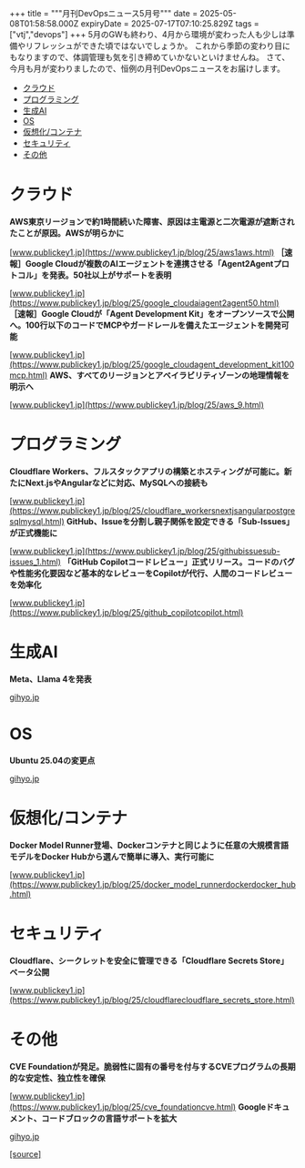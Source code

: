 +++
title = """月刊DevOpsニュース5月号"""
date = 2025-05-08T01:58:58.000Z
expiryDate = 2025-07-17T07:10:25.829Z
tags = ["vtj","devops"]
+++
5月のGWも終わり、4月から環境が変わった人も少しは準備やリフレッシュができた頃ではないでしょうか。 これから季節の変わり目にもなりますので、体調管理も気を引き締めていかないといけませんね。 さて、今月も月が変わりましたので、恒例の月刊DevOpsニュースをお届けします。

*   [クラウド](#クラウド)
*   [プログラミング](#プログラミング)
*   [生成AI](#生成AI)
*   [OS](#OS)
*   [仮想化/コンテナ](#仮想化コンテナ)
*   [セキュリティ](#セキュリティ)
*   [その他](#その他)

クラウド
====

**AWS東京リージョンで約1時間続いた障害、原因は主電源と二次電源が遮断されたことが原因。AWSが明らかに**

[www.publickey1.jp](https://www.publickey1.jp/blog/25/aws1aws.html) **［速報］Google Cloudが複数のAIエージェントを連携させる「Agent2Agentプロトコル」を発表。50社以上がサポートを表明**

[www.publickey1.jp](https://www.publickey1.jp/blog/25/google_cloudaiagent2agent50.html) **［速報］Google Cloudが「Agent Development Kit」をオープンソースで公開へ。100行以下のコードでMCPやガードレールを備えたエージェントを開発可能**

[www.publickey1.jp](https://www.publickey1.jp/blog/25/google_cloudagent_development_kit100mcp.html) **AWS、すべてのリージョンとアベイラビリティゾーンの地理情報を明示へ**

[www.publickey1.jp](https://www.publickey1.jp/blog/25/aws_9.html)

プログラミング
=======

**Cloudflare Workers、フルスタックアプリの構築とホスティングが可能に。新たにNext.jsやAngularなどに対応、MySQLへの接続も**

[www.publickey1.jp](https://www.publickey1.jp/blog/25/cloudflare_workersnextjsangularpostgresqlmysql.html) **GitHub、Issueを分割し親子関係を設定できる「Sub-Issues」が正式機能に**

[www.publickey1.jp](https://www.publickey1.jp/blog/25/githubissuesub-issues_1.html) **「GitHub Copilotコードレビュー」正式リリース。コードのバグや性能劣化要因など基本的なレビューをCopilotが代行、人間のコードレビューを効率化**

[www.publickey1.jp](https://www.publickey1.jp/blog/25/github_copilotcopilot.html)

生成AI
====

**Meta⁠⁠、Llama 4を発表**

[gihyo.jp](https://gihyo.jp/article/2025/04/llama-4?utm_source=feed)

OS
==

**Ubuntu 25.04の変更点**

[gihyo.jp](https://gihyo.jp/admin/serial/01/ubuntu-recipe/0858?utm_source=feed)

仮想化/コンテナ
========

**Docker Model Runner登場、Dockerコンテナと同じように任意の大規模言語モデルをDocker Hubから選んで簡単に導入、実行可能に**

[www.publickey1.jp](https://www.publickey1.jp/blog/25/docker_model_runnerdockerdocker_hub.html)

セキュリティ
======

**Cloudflare、シークレットを安全に管理できる「Cloudflare Secrets Store」ベータ公開**

[www.publickey1.jp](https://www.publickey1.jp/blog/25/cloudflarecloudflare_secrets_store.html)

その他
===

**CVE Foundationが発足。脆弱性に固有の番号を付与するCVEプログラムの長期的な安定性、独立性を確保**

[www.publickey1.jp](https://www.publickey1.jp/blog/25/cve_foundationcve.html) **Googleドキュメント⁠⁠、コードブロックの言語サポートを拡大**

[gihyo.jp](https://gihyo.jp/article/2025/04/google-docs-add-more-codeblock-language-options?utm_source=feed)

[[source]](https://devops-blog.virtualtech.jp/entry/20250508/1746669538)
